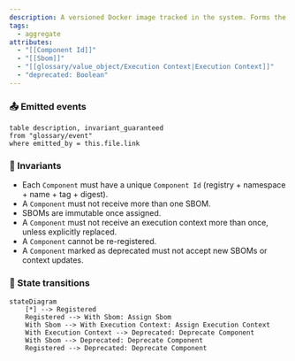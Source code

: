 ```yaml
---
description: A versioned Docker image tracked in the system. Forms the foundation for SBOM analysis and vulnerability detection.
tags:
  - aggregate
attributes:
  - "[[Component Id]]"
  - "[[Sbom]]"
  - "[[glossary/value_object/Execution Context|Execution Context]]"
  - "deprecated: Boolean"
---
```

### 📤 Emitted events

```dataview
table description, invariant_guaranteed
from "glossary/event"
where emitted_by = this.file.link
```

### 🔐 Invariants

- Each `Component` must have a unique `Component Id` (registry + namespace + name + tag + digest).
- A `Component` must not receive more than one SBOM.
- SBOMs are immutable once assigned.
- A `Component` must not receive an execution context more than once, unless explicitly replaced.
- A `Component` cannot be re-registered.
- A `Component` marked as deprecated must not accept new SBOMs or context updates.

### 🔁 State transitions

```mermaid
stateDiagram
    [*] --> Registered
    Registered --> With Sbom: Assign Sbom
    With Sbom --> With Execution Context: Assign Execution Context
    With Execution Context --> Deprecated: Deprecate Component
    With Sbom --> Deprecated: Deprecate Component
    Registered --> Deprecated: Deprecate Component
```
